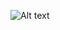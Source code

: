 ![Alt text](
https://github.com/Hassan-Mallah/New/blob/master/JavaScript/09_navbar/img/background.jpg
)
